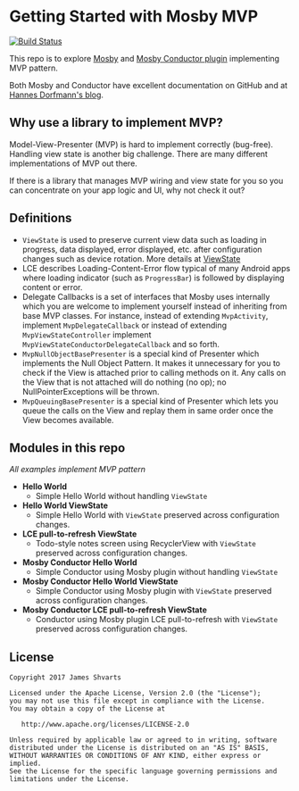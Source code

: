 # Getting Started with Mosby MVP

[![Build Status](https://travis-ci.org/jshvarts/MosbyMVP.svg?branch=master)](https://travis-ci.org/jshvarts/MosbyMVP)

This repo is to explore [Mosby](https://github.com/sockeqwe/mosby/) and [Mosby Conductor plugin](https://github.com/sockeqwe/mosby-conductor/) implementing MVP pattern.

Both Mosby and Conductor have excellent documentation on GitHub and at [Hannes Dorfmann's blog](http://hannesdorfmann.com/mosby/).
 
## Why use a library to implement MVP?

Model-View-Presenter (MVP) is hard to implement correctly (bug-free). Handling view state is another big challenge. There are many different implementations of MVP out there.

If there is a library that manages MVP wiring and view state for you so you can concentrate on your app logic and UI, why not check it out? 

## Definitions 
* `ViewState` is used to preserve current view data such as loading in progress, data displayed, error displayed, etc. after configuration changes such as device rotation. 
More details at [ViewState](http://hannesdorfmann.com/mosby/viewstate/)
* LCE describes Loading-Content-Error flow typical of many Android apps where loading indicator (such as `ProgressBar`) is followed by displaying content or error. 
* Delegate Callbacks is a set of interfaces that Mosby uses internally which you are welcome to implement yourself instead of inheriting from base MVP classes. For instance, instead of extending `MvpActivity`, implement `MvpDelegateCallback` or instead of extending `MvpViewStateController` implement `MvpViewStateConductorDelegateCallback` and so forth.
* `MvpNullObjectBasePresenter` is a special kind of Presenter which implements the Null Object Pattern. It makes it unnecessary for you to check if the View is attached prior to calling methods on it. Any calls on the View that is not attached will do nothing (no op); no NullPointerExceptions will be thrown.
* `MvpQueuingBasePresenter` is a special kind of Presenter which lets you queue the calls on the View and replay them in same order once the View becomes available.

## Modules in this repo

*All examples implement MVP pattern*

* **Hello World**
    * Simple Hello World without handling `ViewState`
* **Hello World ViewState**
    * Simple Hello World with `ViewState` preserved across configuration changes.
* **LCE pull-to-refresh ViewState**
    * Todo-style notes screen using RecyclerView with `ViewState` preserved across configuration changes.
* **Mosby Conductor Hello World**
    * Simple Conductor using Mosby plugin without handling `ViewState`
* **Mosby Conductor Hello World ViewState**
    * Simple Conductor using Mosby plugin with `ViewState` preserved across configuration changes.
* **Mosby Conductor LCE pull-to-refresh ViewState**
    * Conductor using Mosby plugin LCE pull-to-refresh with `ViewState` preserved across configuration changes.

## License

    Copyright 2017 James Shvarts

    Licensed under the Apache License, Version 2.0 (the "License");
    you may not use this file except in compliance with the License.
    You may obtain a copy of the License at

       http://www.apache.org/licenses/LICENSE-2.0

    Unless required by applicable law or agreed to in writing, software
    distributed under the License is distributed on an "AS IS" BASIS,
    WITHOUT WARRANTIES OR CONDITIONS OF ANY KIND, either express or implied.
    See the License for the specific language governing permissions and
    limitations under the License.

